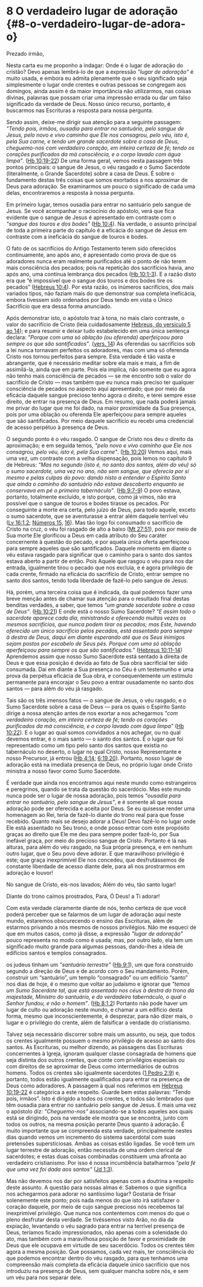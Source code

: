 # 8 O verdadeiro lugar de adoração {#8-o-verdadeiro-lugar-de-adora-o}

Prezado irmão,

Nesta carta eu me proponho a indagar: Onde é o lugar de adoração do cristão? Devo apenas lembrá-lo de que a expressão _&quot;lugar de adoração&quot;_ é muito usada, e embora eu admita plenamente que o seu significado seja simplesmente o lugar onde crentes e outras pessoas se congregam aos domingos, ainda assim é da maior importância não utilizarmos, nas coisas divinas, palavras que possam criar uma impressão errada ou dar um falso significado da verdade de Deus. Nosso único recurso, portanto, é buscarmos nas Escrituras a resposta para nossa pergunta.

Sendo assim, deixe-me dirigir sua atenção para a seguinte passagem: _&quot;Tendo pois, irmãos, ousadia para entrar no santuário, pelo sangue de Jesus, pelo novo e vivo caminho que Ele nos consagrou, pelo véu, isto é, pela Sua carne, e tendo um grande sacerdote sobre a casa de Deus, cheguemo-nos com verdadeiro coração, em inteira certeza de fé; tendo os corações purificados da má consciência, e o corpo lavado com água limpa&quot;_. ([Hb 10:19-22](http://bibliaonline.com.br/acf/hb/10/19-22)) De uma forma geral, vemos nesta passagem três pontos principais: o sangue de Jesus, o véu rasgado e o Sumo Sacerdote (literalmente, o Grande Sacerdote) sobre a casa de Deus. É sobre o fundamento destas três coisas que somos exortados a nos aproximar de Deus para adoração. Se examinarmos um pouco o significado de cada uma delas, encontraremos a resposta à nossa pergunta.

Em primeiro lugar, temos ousadia para entrar no santuário pelo sangue de Jesus. Se você acompanhar o raciocínio do apóstolo, verá que fica evidente que o sangue de Jesus é apresentado em contraste com o _&quot;sangue dos touros e dos bodes&quot;_ ([Hb 10:4](http://bibliaonline.com.br/acf/hb/10/4)). Na verdade, o assunto principal de toda a primeira parte do capítulo é a eficácia do sangue de Jesus em contraste com a ineficácia do sangue de touros e bodes.

O fato de os sacrifícios do Antigo Testamento terem sido oferecidos continuamente, ano após ano, é apresentado como prova de que os adoradores nunca eram realmente purificados até o ponto de não terem mais consciência dos pecados; pois na repetição dos sacrifícios havia, ano após ano, uma contínua lembrança dos pecados ([Hb 10:1-3](http://bibliaonline.com.br/acf/hb/10/1-3)). E a razão disto era que “é impossível que o sangue dos touros e dos bodes tire os pecados” ([Hebreus 10:4](http://bibliaonline.com.br/acf/hb/10/4)). Por esta razão, os inúmeros sacrifícios, dos mais variados tipos, não faziam mais do que demonstrar sua completa ineficácia, embora tivessem sido ordenados por Deus tendo em vista o Único Sacrifício que era dessa forma anunciado.

Após demonstrar isto, o apóstolo traz à tona, no mais claro contraste, o valor do sacrifício de Cristo (leia cuidadosamente [Hebreus, do versículo 5 ao 14](http://bibliaonline.com.br/acf/hb/10/5-14)); e para resumir e deixar tudo estabelecido em uma única sentença declara: _&quot;Porque com uma só oblação (ou oferenda) aperfeiçoou para sempre os que são santificados&quot;_. ([vers. 14](http://bibliaonline.com.br/acf/hb/10/14)) As oferendas ou sacrifícios sob a lei nunca tornavam perfeitos os adoradores, mas com uma só oferenda Cristo nos tornou perfeitos para sempre. Esta verdade é tão vasta e abrangente, que é necessário meditar sobre ela mais e mais, a fim de assimilá-la, ainda que em parte. Pois ela implica, não somente que eu agora não tenho mais consciência de pecados — se me encontro sob o valor do sacrifício de Cristo — mas também que eu nunca mais preciso ter qualquer consciência de pecados no aspecto aqui apresentado; que por meio da eficácia daquele sangue precioso tenho agora o direito, e terei sempre esse direito, de entrar na presença de Deus. Em resumo, que nada poderá jamais me privar do lugar que me foi dado, na maior proximidade da Sua presença, pois por uma oblação ou oferenda Ele aperfeiçoou para sempre aqueles que são santificados. Por meio daquele sacrifício eu recebi uma credencial de acesso perpétuo à presença de Deus.

O segundo ponto é o véu rasgado. O sangue de Cristo nos deu o direito da aproximação; e em seguida temos, _&quot;pelo novo e vivo caminho que Ele nos consagrou, pelo véu, isto é, pela Sua carne&quot;_. ([Hb 10:20](http://bibliaonline.com.br/acf/hb/10/20)) Vemos aqui, mais uma vez, um contraste com a velha dispensação, pois lemos no capítulo 9 de Hebreus: _&quot;Mas no segundo (isto é, no santo dos santos, além do véu) só o sumo sacerdote, uma vez no ano, não sem sangue, que oferecia por si mesmo e pelas culpas do povo: dando nisto a entender o Espírito Santo que ainda o caminho do santuário não estava descoberto enquanto se conservava em pé o primeiro tabernáculo&quot;_. ([Hb 9:7-9](http://bibliaonline.com.br/acf/hb/9/7-9)) O povo estava, portanto, totalmente excluído, e isto porque, como já vimos, não era possível que o sangue de touros e bodes tirasse os pecados. Por conseguinte a morte era certa, pelo juízo de Deus, para todo aquele, exceto o sumo sacerdote, que se aventurasse a entrar além daquele terrível véu ([Lv 16:1,2](http://bibliaonline.com.br/acf/lv/16/1,2); [Números 15](http://bibliaonline.com.br/acf/nm/15), [16](http://bibliaonline.com.br/acf/nm/16)). Mas tão logo foi consumado o sacrifício de Cristo na cruz, o véu foi rasgado de alto a baixo ([Mt 27:51](http://bibliaonline.com.br/acf/mt/27/51)), pois por meio de Sua morte Ele glorificou a Deus em cada atributo do Seu caráter concernente à questão do pecado, e por aquela única oferta aperfeiçoou para sempre aqueles que são santificados. Daquele momento em diante o véu estava rasgado para significar que o caminho para o santo dos santos estava aberto a partir de então. Pois Aquele que rasgou o véu para nos dar entrada, igualmente tirou o pecado que nos excluía, e é agora privilégio de cada crente, firmado na eficácia do sacrifício de Cristo, entrar sempre no santo dos santos, tendo toda liberdade de fazê-lo pelo sangue de Jesus.

Há, porém, uma terceira coisa que é indicada, da qual podemos fazer uma breve menção antes de chamar sua atenção para o resultado final destas benditas verdades, a saber, que temos _&quot;um grande sacerdote sobre a casa de Deus&quot;_. ([Hb 10:21](http://bibliaonline.com.br/acf/hb/10/21)) E onde está o nosso Sumo Sacerdote? _&quot;E assim todo o sacerdote aparece cada dia, ministrando e oferecendo muitas vezes os mesmos sacrifícios, que nunca podem tirar os pecados; mas Este, havendo oferecido um único sacrifício pelos pecados, está assentado para sempre à destra de Deus, daqui em diante esperando até que os Seus inimigos sejam postos por escabelo de Seus pés. Porque com uma só oblação aperfeiçoou para sempre os que são santificados.”_ ([Hebreus 10:11-14](http://bibliaonline.com.br/acf/hb/10/11-14)) Aprendemos assim que nosso Sumo Sacerdote está sentado à direita de Deus e que essa posição é devida ao fato de Sua obra sacrificial ter sido consumada. Daí em diante a Sua presença no Céu é um testemunho e uma prova da perpétua eficácia de Sua obra, e consequentemente um estímulo permanente para encorajar o Seu povo a entrar ousadamente no santo dos santos — para além do véu já rasgado.

Tais são os três imensos fatos — o sangue de Jesus, o véu rasgado, e o Sumo Sacerdote sobre a casa de Deus — para os quais o Espírito Santo dirige a nossa atenção antes de nos exortar a nos achegarmos _&quot;com verdadeiro coração, em inteira certeza de fé; tendo os corações purificados da má consciência, e o corpo lavado com água limpa&quot;_ ([Hb 10:22](http://bibliaonline.com.br/acf/hb/10/22)). E o lugar ao qual somos convidados a nos achegar, ou no qual devemos entrar, é o mais santo — o santo dos santos. É o lugar que foi representado como um tipo pelo santo dos santos que existia no tabernáculo no deserto, o lugar no qual Cristo, nosso Representante e nosso Precursor, já entrou ([Hb 4:14](http://bibliaonline.com.br/acf/hb/4/14); [6:19,20](http://bibliaonline.com.br/acf/hb/6/19,20)). Portanto, nosso lugar de adoração está na imediata presença de Deus, no próprio lugar onde Cristo ministra a nosso favor como Sumo Sacerdote.

É verdade que ainda nos encontramos aqui neste mundo como estrangeiros e peregrinos, quando se trata da questão do sacerdócio. Mas este mundo nunca pode ser o lugar de nossa adoração, pois temos _&quot;ousadia para entrar no santuário, pelo sangue de Jesus&quot;_, e é somente ali que nossa adoração pode ser oferecida e aceita por Deus. Se eu quisesse render uma homenagem ao Rei, teria de fazê-lo diante do trono real para que fosse recebido. Quanto mais se desejo adorar a Deus! Devo fazê-lo no lugar onde Ele está assentado no Seu trono, e onde posso entrar com este propósito graças ao direito que Ele me deu para sempre poder fazê-lo, por Sua inefável graça, por meio do precioso sangue de Cristo. Portanto é lá nas alturas, para além do véu rasgado, na Sua própria presença, e em nenhum outro lugar, que o Seu povo deve adorar. E que maravilhoso privilégio é este; que graça inexprimível Ele nos concedeu, que desfrutássemos de constante liberdade de acesso diante dele, para ali nos prostrarmos em adoração e louvor!

No sangue de Cristo, eis-nos lavados; Além do véu, tão santo lugar!

Diante do trono caímos prostrados, Para, Ó Deus! a Ti adorar!

Com esta verdade claramente diante de nós, tenho certeza de que você poderá perceber que se falarmos de um lugar de adoração aqui neste mundo, estaremos obscurecendo o ensino das Escrituras, além de estarmos privando a nós mesmos de nossos privilégios. Não me esqueci de que em muitos casos, como já disse, a expressão _&quot;lugar de adoração&quot;_ pouco representa no modo como é usada; mas, por outro lado, ela tem um significado muito grande para algumas pessoas, dando-lhes a ideia de edifícios santos e templos consagrados.

os judeus tinham um _&quot;santuário terrestre&quot;_ ([Hb 9:1](http://bibliaonline.com.br/acf/hb/9/1)), um que fora construído segundo a direção de Deus e de acordo com o Seu mandamento. Porém, construir um “santuário”, um templo “consagrado” ou um edifício “santo” nos dias de hoje, é o mesmo que voltar ao judaísmo e ignorar que _&quot;temos um Sumo Sacerdote tal, que está assentado nos céus à destra do trono da majestade, Ministro do santuário, e do verdadeiro tabernáculo, o qual o Senhor fundou, e não o homem”_. ([Hb 8:1,2](http://bibliaonline.com.br/acf/hb/8/1,2)) Portanto não pode haver um lugar de culto ou adoração neste mundo, e chamar a um edifício desta forma, mesmo que inconscientemente, é desprezar, para não dizer mais, o lugar e o privilégio do crente, além de falsificar a verdade do cristianismo.

Talvez seja necessário discorrer sobre mais um assunto, ou seja, que todos os crentes igualmente possuem o mesmo privilégio de acesso ao santo dos santos. As Escrituras, ou melhor dizendo, as passagens das Escrituras concernentes à Igreja, ignoram qualquer classe consagrada de homens que seja distinta dos outros crentes, que conte com privilégios especiais ou com direitos de se aproximar de Deus como intermediários de outros homens. Todos os crentes são igualmente sacerdotes ([1 Pedro 2:9](http://bibliaonline.com.br/acf/1pe/2/9)) e, portanto, todos estão igualmente qualificados para entrar na presença de Deus como adoradores. A passagem à qual nos referimos em [Hebreus 10:19-22](http://bibliaonline.com.br/acf/hb/10/19-22) é categórica a este respeito. Guarde bem estas palavras: “Tendo pois, irmãos”. Isto é dirigido a todos os crentes, e todos são lembrados que têm ousadia para entrar no santuário pelo sangue de Jesus. E mais uma vez o apóstolo diz: _&quot;Cheguemo-nos&quot;_ associando-se a todos aqueles aos quais está se dirigindo, pois na verdade ele mostra que se encontra, junto com todos os outros, na mesma posição perante Deus quanto à adoração. É muito importante que se compreenda esta verdade, principalmente nestes dias quando vemos um incremento do sistema sacerdotal com suas pretensões supersticiosas. Ambas as coisas estão ligadas. Se você tem um lugar terrestre de adoração, então necessita de uma ordem clerical de sacerdotes; e estas duas coisas combinadas constituem uma afronta ao verdadeiro cristianismo. Por isso é nossa incumbência batalharmos _&quot;pela fé que uma vez foi dada aos santos&quot;_ ([Jd 1:3](http://bibliaonline.com.br/acf/jd/1/3)).

Mas não devemos nos dar por satisfeitos apenas com a doutrina a respeito deste assunto. A questão para nossas almas é: Sabemos o que significa nos achegarmos para adorar no santíssimo lugar? Gostaria de frisar solenemente este ponto; pois nada menos do que isto irá satisfazer o coração daquele, por meio de cujo sangue precioso nós recebemos tal inexprimível privilégio. Que nunca nos contentemos com menos do que o pleno desfrutar desta verdade. Se tivéssemos visto Arão, no dia da expiação, levantando o véu sagrado para entrar na terrível presença de Deus, teríamos ficado impressionados, não apenas com a solenidade do ato, mas também com a maravilhosa posição de favor e proximidade de Deus que ele ocupava em virtude de seu sacerdócio. Todos os crentes têm agora a mesma posição. Que possamos, cada vez mais, ter consciência do que podemos encontrar dentro do véu rasgado, para que tenhamos uma compreensão mais completa da eficácia daquele único sacrifício que nos introduziu na presença de Deus, sem qualquer mancha sobre nós, e sem um véu para nos separar dele.